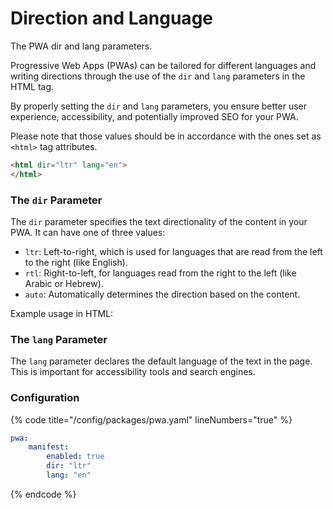 # Direction and Language

The PWA dir and lang parameters.

Progressive Web Apps (PWAs) can be tailored for different languages and writing directions through the use of the `dir` and `lang` parameters in the HTML tag.

By properly setting the `dir` and `lang` parameters, you ensure better user experience, accessibility, and potentially improved SEO for your PWA.

Please note that those values should be in accordance with the ones set as `<html>` tag attributes.

```html
<html dir="ltr" lang="en">
</html>
```

### The `dir` Parameter

The `dir` parameter specifies the text directionality of the content in your PWA. It can have one of three values:

* `ltr`: Left-to-right, which is used for languages that are read from the left to the right (like English).
* `rtl`: Right-to-left, for languages read from the right to the left (like Arabic or Hebrew).
* `auto`: Automatically determines the direction based on the content.

Example usage in HTML:

### The `lang` Parameter

The `lang` parameter declares the default language of the text in the page. This is important for accessibility tools and search engines.

### Configuration

{% code title="/config/packages/pwa.yaml" lineNumbers="true" %}
```yaml
pwa:
    manifest:
        enabled: true
        dir: "ltr"
        lang: "en"
```
{% endcode %}
